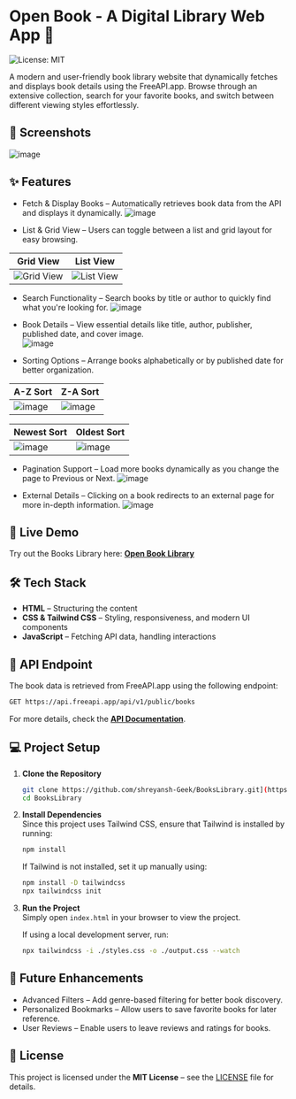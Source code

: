 
# **Open Book - A Digital Library Web App 📖**  

![License: MIT](https://img.shields.io/badge/License-MIT-yellow.svg)  

A modern and user-friendly book library website that dynamically fetches and displays book details using the FreeAPI.app. Browse through an extensive collection, search for your favorite books, and switch between different viewing styles effortlessly.  

## **📸 Screenshots**  
![image](https://github.com/user-attachments/assets/ef1e4a88-d8d6-45c0-a70e-50c0f502b732)

## **✨ Features**  

- Fetch & Display Books – Automatically retrieves book data from the API and displays it dynamically.
![image](https://github.com/user-attachments/assets/d3e6c3f5-2427-43f6-8284-ad2ea7560b30)

  
- List & Grid View – Users can toggle between a list and grid layout for easy browsing.

| Grid View | List View |
|---|---|
| ![Grid View](https://github.com/user-attachments/assets/a0e313cd-4125-495d-899a-4f6989c9dc68) | ![List View](https://github.com/user-attachments/assets/5e3cd728-4aac-4844-9a5e-7f30c0646d88) |

- Search Functionality – Search books by title or author to quickly find what you're looking for.
![image](https://github.com/user-attachments/assets/e60060ea-7f69-48c3-a3d6-487cfb187af2)

- Book Details – View essential details like title, author, publisher, published date, and cover image.  
![image](https://github.com/user-attachments/assets/1a33399e-3b27-42e7-b907-49b124982d1d)

- Sorting Options – Arrange books alphabetically or by published date for better organization. 

| A-Z Sort | Z-A Sort |
|---|---|
| ![image](https://github.com/user-attachments/assets/851fac5c-32bc-4137-a456-b8957b38a0e1) | ![image](https://github.com/user-attachments/assets/f33a0e53-d0ab-4112-8507-393637b98190) |

| Newest Sort | Oldest Sort |
|---|---|
| ![image](https://github.com/user-attachments/assets/b4ebad90-dbee-4ee4-b358-c9a9432a2bd1) | ![image](https://github.com/user-attachments/assets/80fed86d-2e02-489a-92f1-51b68024303a) |

- Pagination Support – Load more books dynamically as you change the page to Previous or Next.
![image](https://github.com/user-attachments/assets/b25f95fe-b0b3-46a9-bccb-3b1936d2d5f2)


- External Details – Clicking on a book redirects to an external page for more in-depth information. 
![image](https://github.com/user-attachments/assets/fecf101c-db30-4cd6-8e07-de75c106a622)
 

## **🚀 Live Demo**  

Try out the Books Library here: **[Open Book Library](https://open-book-libraryy.vercel.app/)**  

## **🛠️ Tech Stack**  

- **HTML** – Structuring the content  
- **CSS & Tailwind CSS** – Styling, responsiveness, and modern UI components  
- **JavaScript** – Fetching API data, handling interactions  

## **📡 API Endpoint**  

The book data is retrieved from FreeAPI.app using the following endpoint:  

```bash
GET https://api.freeapi.app/api/v1/public/books
```

For more details, check the **[API Documentation](https://freeapi.hashnode.space/api-guide/apireference/getBooks)**.  

## **💻 Project Setup**  

1. **Clone the Repository**  
   ```bash
   git clone https://github.com/shreyansh-Geek/BooksLibrary.git](https://github.com/maneeish/Open-Book
   cd BooksLibrary
   ```

2. **Install Dependencies**  
   Since this project uses Tailwind CSS, ensure that Tailwind is installed by running:  
   ```bash
   npm install
   ```

   If Tailwind is not installed, set it up manually using:  
   ```bash
   npm install -D tailwindcss
   npx tailwindcss init
   ```

3. **Run the Project**  
   Simply open `index.html` in your browser to view the project.  

   If using a local development server, run:  
   ```bash
   npx tailwindcss -i ./styles.css -o ./output.css --watch
   ```

## **🔮 Future Enhancements**  

- Advanced Filters – Add genre-based filtering for better book discovery.  
- Personalized Bookmarks – Allow users to save favorite books for later reference.  
- User Reviews – Enable users to leave reviews and ratings for books.  

## **📄 License**  

This project is licensed under the **MIT License** – see the [LICENSE](LICENSE) file for details.  
